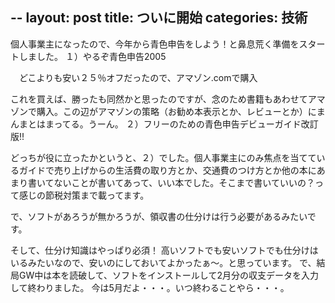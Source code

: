 --
layout: post
title: ついに開始
categories: 技術
--

個人事業主になったので、今年から青色申告をしよう！と鼻息荒く準備をスタートしました。
１）やるぞ青色申告2005

　どこよりも安い２５％オフだったので、アマゾン.comで購入

これを買えば、勝ったも同然かと思ったのですが、念のため書籍もあわせてアマゾンで購入。この辺がアマゾンの策略（お勧め本表示とか、レビューとか）にまんまとはまってる。うーん。
２）フリーのための青色申告デビューガイド改訂版!!

どっちが役に立ったかというと、２）でした。個人事業主にのみ焦点を当てているガイドで売り上げからの生活費の取り方とか、交通費のつけ方とか他の本にあまり書いてないことが書いてあって、いい本でした。そこまで書いていいの？って感じの節税対策まで載ってます。

で、ソフトがあろうが無かろうが、領収書の仕分けは行う必要があるみたいです。

そして、仕分け知識はやっぱり必須！
高いソフトでも安いソフトでも仕分けはいるみたいなので、安いのにしておいてよかったぁ～。と思っています。
で、結局GW中は本を読破して、ソフトをインストールして2月分の収支データを入力して終わりました。
今は5月だよ・・・。いつ終わることやら・・・。
